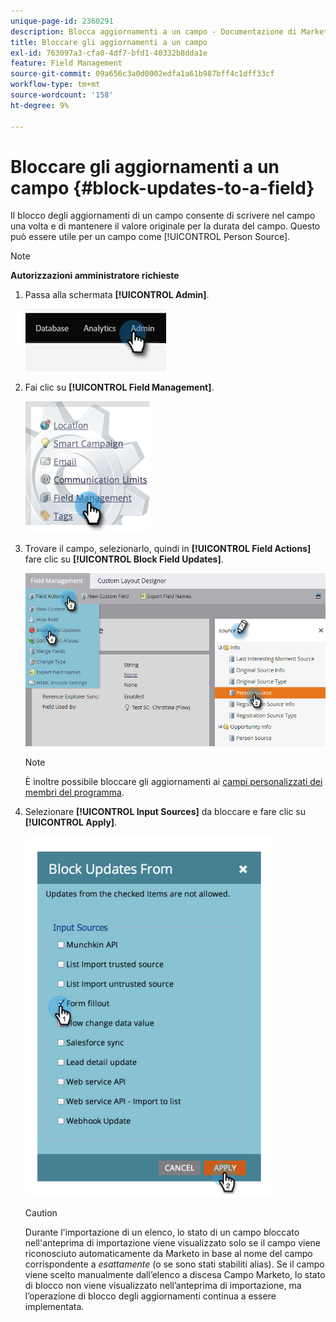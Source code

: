 ```yaml
---
unique-page-id: 2360291
description: Blocca aggiornamenti a un campo - Documentazione di Marketo - Documentazione del prodotto
title: Bloccare gli aggiornamenti a un campo
exl-id: 763097a3-cfa0-4df7-bfd1-40332b8dda1e
feature: Field Management
source-git-commit: 09a656c3a0d0002edfa1a61b987bff4c1dff33cf
workflow-type: tm+mt
source-wordcount: '158'
ht-degree: 9%

---
```


# Bloccare gli aggiornamenti a un campo {#block-updates-to-a-field}

Il blocco degli aggiornamenti di un campo consente di scrivere nel campo una volta e di mantenere il valore originale per la durata del campo. Questo può essere utile per un campo come [!UICONTROL Person Source].

>[!NOTE]
>
>**Autorizzazioni amministratore richieste**

1. Passa alla schermata **[!UICONTROL Admin]**.

   ![](assets/block-updates-to-a-field-1.png)

1. Fai clic su **[!UICONTROL Field Management]**.

   ![](assets/block-updates-to-a-field-2.png)

1. Trovare il campo, selezionarlo, quindi in **[!UICONTROL Field Actions]** fare clic su **[!UICONTROL Block Field Updates]**.

   ![](assets/block-updates-to-a-field-3.png)

   >[!NOTE]
   >
   >È inoltre possibile bloccare gli aggiornamenti ai [campi personalizzati dei membri del programma](/help/marketo/product-docs/core-marketo-concepts/programs/working-with-programs/program-member-custom-fields.md).

1. Selezionare **[!UICONTROL Input Sources]** da bloccare e fare clic su **[!UICONTROL Apply]**.

   ![](assets/block-updates-to-a-field-4.png)

   >[!CAUTION]
   >
   >Durante l&#39;importazione di un elenco, lo stato di un campo bloccato nell&#39;anteprima di importazione viene visualizzato solo se il campo viene riconosciuto automaticamente da Marketo in base al nome del campo corrispondente a _esattamente_ (o se sono stati stabiliti alias). Se il campo viene scelto manualmente dall’elenco a discesa Campo Marketo, lo stato di blocco non viene visualizzato nell’anteprima di importazione, ma l’operazione di blocco degli aggiornamenti continua a essere implementata.
